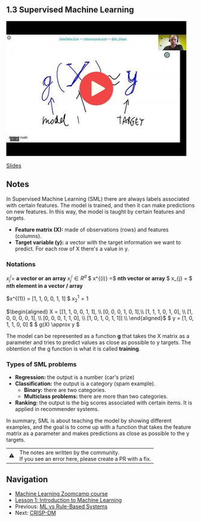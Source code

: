 ## 1.3 Supervised Machine Learning

<a href="https://www.youtube.com/watch?v=j9kcEuGcC2Y&list=PL3MmuxUbc_hIhxl5Ji8t4O6lPAOpHaCLR&index=4"><img src="images/thumbnail-1-03.jpg"></a>

[Slides](https://www.slideshare.net/AlexeyGrigorev/ml-zoomcamp-13-supervised-machine-learning)


## Notes

In Supervised Machine Learning (SML) there are always labels associated with certain features.
The model is trained, and then it can make predictions on new features. In this way, the model
is taught by certain features and targets. 

* **Feature matrix (X):** made of observations (rows) and features (columns).
* **Target variable (y):** a vector with the target information we want to predict. For each row of X there's a value in y.
### Notations
$x^{i}_{j} =$ **a vector or an array**
$x^{i}_{j} \in R^{d}$
$ x^{(i)} =$ **nth vector or array**
$ x_{j} = $ **nth element in a vector / array**

$x^{(1)} = [1, 1, 0, 0, 1, 1] $
$x^{1}_{2} = 1$ 

$\begin{aligned} 
   X = [[1, 1, 0, 0, 1, 1], \\
   [0, 0, 0, 1, 0, 1],\\
   [1, 1, 1, 0, 1, 0], \\  
   [1, 0, 0, 0, 0, 1], \\
   [0, 0, 0, 1, 1, 0], \\
   [1, 0, 1, 0, 1, 1]] \\
\end{aligned}$
$ y = [1, 0, 1, 1, 0, 0] $
$ g(X) \approx y $


The model can be represented as a function **g** that takes the X matrix as a parameter and tries
to predict values as close as possible to y targets. 
The obtention of the g function is what it is called **training**.

### Types of SML problems 

* **Regression:** the output is a number (car's prize)
* **Classification:** the output is a category (spam example). 
	* **Binary:** there are two categories. 
	* **Multiclass problems:** there are more than two categories. 
* **Ranking:** the output is the big scores associated with certain items. It is applied in recommender systems. 

In summary, SML is about teaching the model by showing different examples, and the goal is
to come up with a function that takes the feature matrix as a
parameter and makes predictions as close as possible to the y targets. 



<table>
   <tr>
      <td>⚠️</td>
      <td>
         The notes are written by the community. <br>
         If you see an error here, please create a PR with a fix.
      </td>
   </tr>
</table>

## Navigation

* [Machine Learning Zoomcamp course](../)
* [Lesson 1: Introduction to Machine Learning](./)
* Previous: [ML vs Rule-Based Systems](02-ml-vs-rules.md)
* Next: [CRISP-DM](04-crisp-dm.md)
